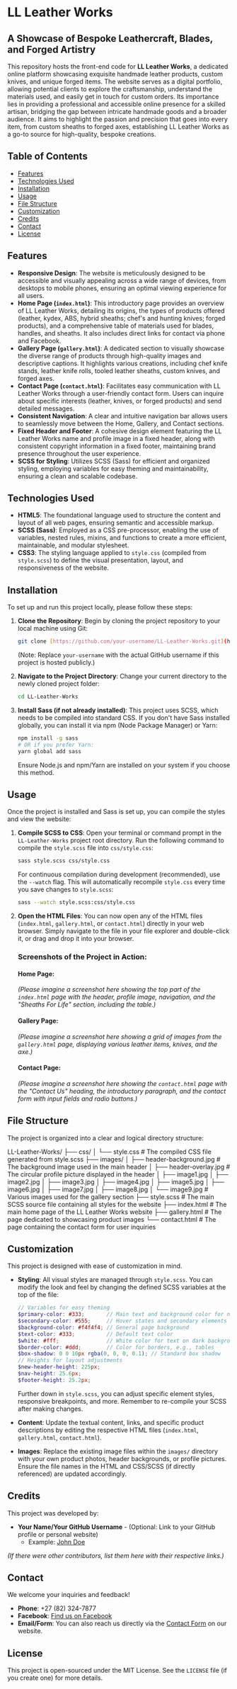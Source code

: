 # LL Leather Works

## A Showcase of Bespoke Leathercraft, Blades, and Forged Artistry

This repository hosts the front-end code for **LL Leather Works**, a dedicated online platform showcasing exquisite handmade leather products, custom knives, and unique forged items. The website serves as a digital portfolio, allowing potential clients to explore the craftsmanship, understand the materials used, and easily get in touch for custom orders. Its importance lies in providing a professional and accessible online presence for a skilled artisan, bridging the gap between intricate handmade goods and a broader audience. It aims to highlight the passion and precision that goes into every item, from custom sheaths to forged axes, establishing LL Leather Works as a go-to source for high-quality, bespoke creations.

## Table of Contents

-   [Features](#features)
-   [Technologies Used](#technologies-used)
-   [Installation](#installation)
-   [Usage](#usage)
-   [File Structure](#file-structure)
-   [Customization](#customization)
-   [Credits](#credits)
-   [Contact](#contact)
-   [License](#license)

## Features

-   **Responsive Design**: The website is meticulously designed to be accessible and visually appealing across a wide range of devices, from desktops to mobile phones, ensuring an optimal viewing experience for all users.
-   **Home Page (`index.html`)**: This introductory page provides an overview of LL Leather Works, detailing its origins, the types of products offered (leather, kydex, ABS, hybrid sheaths; chef's and hunting knives; forged products), and a comprehensive table of materials used for blades, handles, and sheaths. It also includes direct links for contact via phone and Facebook.
-   **Gallery Page (`gallery.html`)**: A dedicated section to visually showcase the diverse range of products through high-quality images and descriptive captions. It highlights various creations, including chef knife stands, leather knife rolls, tooled leather sheaths, custom knives, and forged axes.
-   **Contact Page (`contact.html`)**: Facilitates easy communication with LL Leather Works through a user-friendly contact form. Users can inquire about specific interests (leather, knives, or forged products) and send detailed messages.
-   **Consistent Navigation**: A clear and intuitive navigation bar allows users to seamlessly move between the Home, Gallery, and Contact sections.
-   **Fixed Header and Footer**: A cohesive design element featuring the LL Leather Works name and profile image in a fixed header, along with consistent copyright information in a fixed footer, maintaining brand presence throughout the user experience.
-   **SCSS for Styling**: Utilizes SCSS (Sass) for efficient and organized styling, employing variables for easy theming and maintainability, ensuring a clean and scalable codebase.

## Technologies Used

-   **HTML5**: The foundational language used to structure the content and layout of all web pages, ensuring semantic and accessible markup.
-   **SCSS (Sass)**: Employed as a CSS pre-processor, enabling the use of variables, nested rules, mixins, and functions to create a more efficient, maintainable, and modular stylesheet.
-   **CSS3**: The styling language applied to `style.css` (compiled from `style.scss`) to define the visual presentation, layout, and responsiveness of the website.

## Installation

To set up and run this project locally, please follow these steps:

1.  **Clone the Repository**:
    Begin by cloning the project repository to your local machine using Git:
    ```bash
    git clone [https://github.com/your-username/LL-Leather-Works.git](https://github.com/your-username/LL-Leather-Works.git)
    ```
    (Note: Replace `your-username` with the actual GitHub username if this project is hosted publicly.)

2.  **Navigate to the Project Directory**:
    Change your current directory to the newly cloned project folder:
    ```bash
    cd LL-Leather-Works
    ```

3.  **Install Sass (if not already installed)**:
    This project uses SCSS, which needs to be compiled into standard CSS. If you don't have Sass installed globally, you can install it via npm (Node Package Manager) or Yarn:
    ```bash
    npm install -g sass
    # OR if you prefer Yarn:
    yarn global add sass
    ```
    Ensure Node.js and npm/Yarn are installed on your system if you choose this method.

## Usage

Once the project is installed and Sass is set up, you can compile the styles and view the website:

1.  **Compile SCSS to CSS**:
    Open your terminal or command prompt in the `LL-Leather-Works` project root directory. Run the following command to compile the `style.scss` file into `css/style.css`:
    ```bash
    sass style.scss css/style.css
    ```
    For continuous compilation during development (recommended), use the `--watch` flag. This will automatically recompile `style.css` every time you save changes to `style.scss`:
    ```bash
    sass --watch style.scss:css/style.css
    ```

2.  **Open the HTML Files**:
    You can now open any of the HTML files (`index.html`, `gallery.html`, or `contact.html`) directly in your web browser. Simply navigate to the file in your file explorer and double-click it, or drag and drop it into your browser.

    ### Screenshots of the Project in Action:

    #### Home Page:
    *(Please imagine a screenshot here showing the top part of the `index.html` page with the header, profile image, navigation, and the "Sheaths For Life" section, including the table.)*

    #### Gallery Page:
    *(Please imagine a screenshot here showing a grid of images from the `gallery.html` page, displaying various leather items, knives, and the axe.)*

    #### Contact Page:
    *(Please imagine a screenshot here showing the `contact.html` page with the "Contact Us" heading, the introductory paragraph, and the contact form with input fields and radio buttons.)*

## File Structure

The project is organized into a clear and logical directory structure:

LL-Leather-Works/
├── css/
│   └── style.css          # The compiled CSS file generated from style.scss
├── images/
│   ├── header-background.jpg # The background image used in the main header
│   ├── header-overlay.jpg # The circular profile picture displayed in the header
│   ├── image1.jpg
│   ├── image2.jpg
│   ├── image3.jpg
│   ├── image4.jpg
│   ├── image5.jpg
│   ├── image6.jpg
│   ├── image7.jpg
│   ├── image8.jpg
│   └── image9.jpg         # Various images used for the gallery section
├── style.scss             # The main SCSS source file containing all styles for the website
├── index.html             # The main home page of the LL Leather Works website
├── gallery.html           # The page dedicated to showcasing product images
└── contact.html           # The page containing the contact form for user inquiries


## Customization

This project is designed with ease of customization in mind.

-   **Styling**: All visual styles are managed through `style.scss`. You can modify the look and feel by changing the defined SCSS variables at the top of the file:
    ```scss
    // Variables for easy theming
    $primary-color: #333;       // Main text and background color for navigation/footer
    $secondary-color: #555;     // Hover states and secondary elements
    $background-color: #f4f4f4; // General page background
    $text-color: #333;          // Default text color
    $white: #fff;               // White color for text on dark backgrounds
    $border-color: #ddd;        // Color for borders, e.g., tables
    $box-shadow: 0 0 10px rgba(0, 0, 0, 0.1); // Standard box shadow
    // Heights for layout adjustments
    $new-header-height: 225px;
    $nav-height: 25.6px;
    $footer-height: 25.2px;
    ```
    Further down in `style.scss`, you can adjust specific element styles, responsive breakpoints, and more. Remember to re-compile your SCSS after making changes.

-   **Content**: Update the textual content, links, and specific product descriptions by editing the respective HTML files (`index.html`, `gallery.html`, `contact.html`).

-   **Images**: Replace the existing image files within the `images/` directory with your own product photos, header backgrounds, or profile pictures. Ensure the file names in the HTML and CSS/SCSS (if directly referenced) are updated accordingly.

## Credits

This project was developed by:

* **Your Name/Your GitHub Username** - (Optional: Link to your GitHub profile or personal website)
    * Example: [John Doe](https://github.com/johndoe)

*(If there were other contributors, list them here with their respective links.)*

## Contact

We welcome your inquiries and feedback!

-   **Phone**: +27 (82) 324-7877
-   **Facebook**: [Find us on Facebook](https://www.facebook.com/share/1BaDvmUEWd/)
-   **Email/Form**: You can also reach us directly via the [Contact Form](contact.html) on our website.

## License

This project is open-sourced under the MIT License. See the `LICENSE` file (if you create one) for more details.

